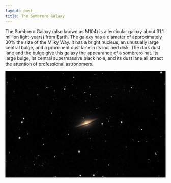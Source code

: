 ```yaml
---
layout: post
title: The Sombrero Galaxy
---
```


The Sombrero Galaxy (also known as M104) is a lenticular galaxy about 31.1 million light-years) from Earth. The galaxy has a diameter of approximately 30% the size of the Milky Way. It has a bright nucleus, an unusually large central bulge, and a prominent dust lane in its inclined disk. The dark dust lane and the bulge give this galaxy the appearance of a sombrero hat. Its large bulge, its central supermassive black hole, and its dust lane all attract the attention of professional astronomers.

![m104](..\images\m104_2020-04-13_DSS_20m.jpg)